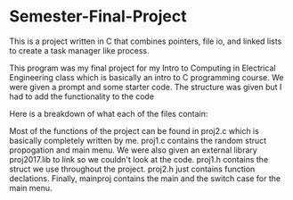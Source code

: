 # Semester-Final-Project
This is a project written in C that combines pointers, file io, and  linked lists to create a task manager like process.

This program was my final project for my Intro to Computing in Electrical Engineering class which is basically an intro to C programming course. 
We were given a prompt and some starter code. The structure was given but I had to add the functionality to the code

Here is a breakdown of what each of the files contain:

Most of the functions of the project can be found in proj2.c which is basically completely written by me.
proj1.c contains the random struct propogation and main menu.
We were also given an external library proj2017.lib to link so we couldn't look at the code.
proj1.h contains the struct we use throughout the project.
proj2.h just contains function declations.
Finally, mainproj contains the main and the switch case for the main menu.
